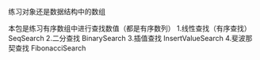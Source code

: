 练习对象还是数据结构中的数组

本包是练习有序数组中进行查找数值（都是有序数列）
1.线性查找（有序查找） SeqSearch
2.二分查找 BinarySearch
3.插值查找 InsertValueSearch
4.斐波那契查找 FibonacciSearch